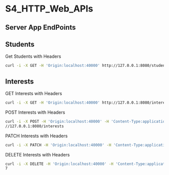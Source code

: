 # S4_HTTP_Web_APIs
## Server App EndPoints
## Students
Get Students with Headers
```bash
curl -i -X GET -H 'Origin:localhost:40000' http://127.0.0.1:8080/students
```
## Interests
GET Interests with Headers
```bash
curl -i -X GET -H 'Origin:localhost:40000' http://127.0.0.1:8080/interests
```

POST Interests with Headers
```bash
curl -i -X POST -H 'Origin:localhost:40000' -H 'Content-Type:application/json' -d '{"name":"Islands of Danger"}' http:
//127.0.0.1:8080/interests
```

PATCH Interests with Headers
```bash
curl -i -X PATCH -H 'Origin:localhost:40000' -H 'Content-Type:application/json' -d '{"name":"Islands of Danger P2"}' http://127.0.0.1:8080/interests/27
```

DELETE Interests with Headers
```bash
curl -i -X DELETE -H 'Origin:localhost:40000' -H 'Content-Type:application/json' -d '{"name":"Islands of Danger P2"}' http://127.0.0.1:8080/interests/2
7
```